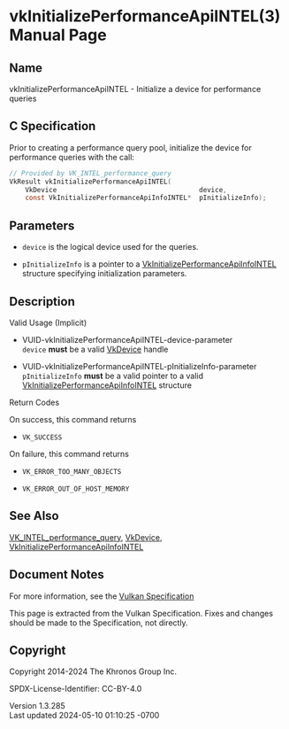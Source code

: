 # vkInitializePerformanceApiINTEL(3) Manual Page

## Name

vkInitializePerformanceApiINTEL - Initialize a device for performance
queries



## <a href="#_c_specification" class="anchor"></a>C Specification

Prior to creating a performance query pool, initialize the device for
performance queries with the call:

``` c
// Provided by VK_INTEL_performance_query
VkResult vkInitializePerformanceApiINTEL(
    VkDevice                                    device,
    const VkInitializePerformanceApiInfoINTEL*  pInitializeInfo);
```

## <a href="#_parameters" class="anchor"></a>Parameters

- `device` is the logical device used for the queries.

- `pInitializeInfo` is a pointer to a
  [VkInitializePerformanceApiInfoINTEL](https://registry.khronos.org/vulkan/specs/1.3-extensions/man/html/VkInitializePerformanceApiInfoINTEL.html)
  structure specifying initialization parameters.

## <a href="#_description" class="anchor"></a>Description

Valid Usage (Implicit)

- <a href="#VUID-vkInitializePerformanceApiINTEL-device-parameter"
  id="VUID-vkInitializePerformanceApiINTEL-device-parameter"></a>
  VUID-vkInitializePerformanceApiINTEL-device-parameter  
  `device` **must** be a valid [VkDevice](https://registry.khronos.org/vulkan/specs/1.3-extensions/man/html/VkDevice.html) handle

- <a
  href="#VUID-vkInitializePerformanceApiINTEL-pInitializeInfo-parameter"
  id="VUID-vkInitializePerformanceApiINTEL-pInitializeInfo-parameter"></a>
  VUID-vkInitializePerformanceApiINTEL-pInitializeInfo-parameter  
  `pInitializeInfo` **must** be a valid pointer to a valid
  [VkInitializePerformanceApiInfoINTEL](https://registry.khronos.org/vulkan/specs/1.3-extensions/man/html/VkInitializePerformanceApiInfoINTEL.html)
  structure

Return Codes

On success, this command returns  
- `VK_SUCCESS`

On failure, this command returns  
- `VK_ERROR_TOO_MANY_OBJECTS`

- `VK_ERROR_OUT_OF_HOST_MEMORY`

## <a href="#_see_also" class="anchor"></a>See Also

[VK_INTEL_performance_query](https://registry.khronos.org/vulkan/specs/1.3-extensions/man/html/VK_INTEL_performance_query.html),
[VkDevice](https://registry.khronos.org/vulkan/specs/1.3-extensions/man/html/VkDevice.html),
[VkInitializePerformanceApiInfoINTEL](https://registry.khronos.org/vulkan/specs/1.3-extensions/man/html/VkInitializePerformanceApiInfoINTEL.html)

## <a href="#_document_notes" class="anchor"></a>Document Notes

For more information, see the <a
href="https://registry.khronos.org/vulkan/specs/1.3-extensions/html/vkspec.html#vkInitializePerformanceApiINTEL"
target="_blank" rel="noopener">Vulkan Specification</a>

This page is extracted from the Vulkan Specification. Fixes and changes
should be made to the Specification, not directly.

## <a href="#_copyright" class="anchor"></a>Copyright

Copyright 2014-2024 The Khronos Group Inc.

SPDX-License-Identifier: CC-BY-4.0

Version 1.3.285  
Last updated 2024-05-10 01:10:25 -0700
